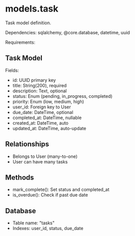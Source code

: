 # models.task

Task model definition.

Dependencies: sqlalchemy, @core.database, datetime, uuid

Requirements:

## Task Model
Fields:
- id: UUID primary key
- title: String(200), required
- description: Text, optional
- status: Enum (pending, in_progress, completed)
- priority: Enum (low, medium, high)
- user_id: Foreign key to User
- due_date: DateTime, optional
- completed_at: DateTime, nullable
- created_at: DateTime, auto
- updated_at: DateTime, auto-update

## Relationships
- Belongs to User (many-to-one)
- User can have many tasks

## Methods
- mark_complete(): Set status and completed_at
- is_overdue(): Check if past due date

## Database
- Table name: "tasks"
- Indexes: user_id, status, due_date